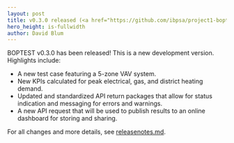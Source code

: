 ```yaml
---
layout: post
title: v0.3.0 released (<a href="https://github.com/ibpsa/project1-boptest/releases/tag/v0.3.0/">highlights and release notes</a>)
hero_height: is-fullwidth
author: David Blum
---
```


BOPTEST v0.3.0 has been released!  This is a new development version.  Highlights include:

- A new test case featuring a 5-zone VAV system.
- New KPIs calculated for peak electrical, gas, and district heating demand.
- Updated and standardized API return packages that allow for status indication and messaging for errors and warnings.
- A new API request that will be used to publish results to an online dashboard for storing and sharing.

For all changes and more details, see [releasenotes.md](https://github.com/ibpsa/project1-boptest/blob/v0.3.0/releasenotes.md).
